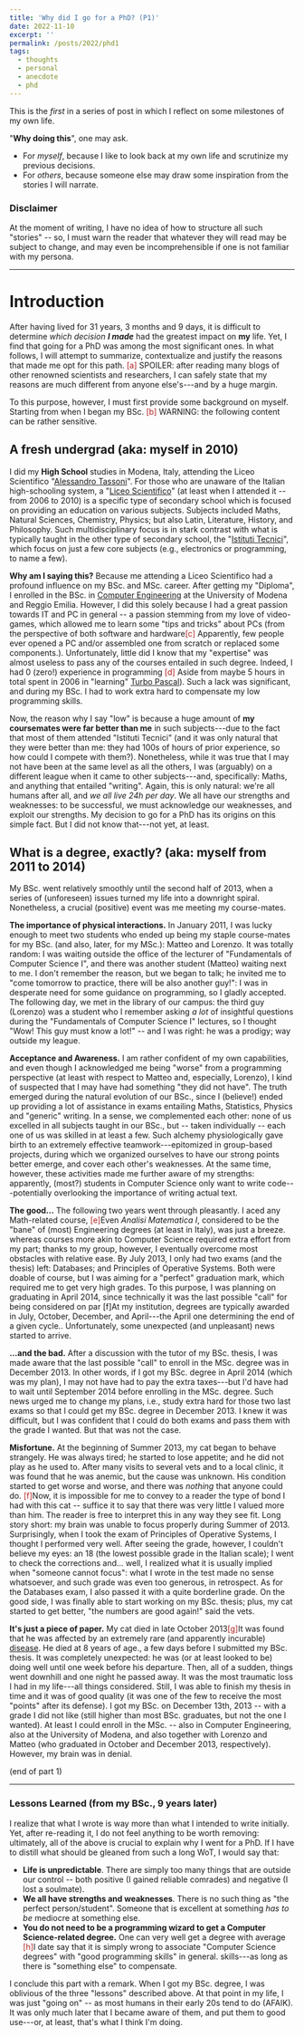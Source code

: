 ```yaml
---
title: 'Why did I go for a PhD? (P1)'
date: 2022-11-10
excerpt: ''
permalink: /posts/2022/phd1
tags:
  - thoughts
  - personal
  - anecdote
  - phd
---
```


This is the _first_ in a series of post in which I reflect on some milestones of my own life.  

"**Why doing this**", one may ask.
* For _myself_, because I like to look back at my own life and scrutinize my previous decisions.
* For _others_, because someone else may draw some inspiration from the stories I will narrate.  

### Disclaimer
At the moment of writing, I have no idea of how to structure all such "stories" -- so, I must warn the reader that whatever they will read may be subject to change, and may even be incomprehensible if one is not familiar with my persona.

___

# Introduction

After having lived for 31 years, 3 months and 9 days, it is difficult to determine _which decision **I made**_ had the greatest impact on **my** life. Yet, I find that going for a PhD was among the most significant ones. In what follows, I will attempt to summarize, contextualize and justify the reasons that made me opt for this path. <span class="footnote"><a style="color:firebrick">[a]</a><span class="footnote_content"> SPOILER: after reading many blogs of other renowned scientists and researchers, I can safely state that my reasons are much different from anyone else's---and by a huge margin.</span></span>

To this purpose, however, I must first provide some background on myself. Starting from when I began my BSc. <span class="footnote"><a style="color:firebrick">[b]</a><span class="footnote_content"> WARNING: the following content can be rather sensitive.</span></span>



## A fresh undergrad (aka: myself in 2010)

I did my **High School** studies in Modena, Italy, attending the Liceo Scientifico "[Alessandro Tassoni](https://www.liceotassoni.edu.it/)". For those who are unaware of the Italian high-schooling system, a "[Liceo Scientifico](https://en.wikipedia.org/wiki/Liceo_scientifico)" (at least when I attended it -- from 2006 to 2010) is a specific type of secondary school which is focused on providing an education on various subjects. Subjects included Maths, Natural Sciences, Chemistry, Physics; but also Latin, Literature, History, and Philosophy. Such multidisciplinary focus is in stark contrast with what is typically taught in the other type of secondary school, the "[Istituti Tecnici](https://it.wikipedia.org/wiki/Istituto_tecnico)", which focus on just a few core subjects (e.g., electronics or programming, to name a few).

**Why am I saying this?** Because me attending a Liceo Scientifico had a profound influence on my BSc. and MSc. career. After getting my "Diploma", I enrolled in the BSc. in [Computer Engineering](https://international.unimore.it/course.html?ID=7) at the University of Modena and Reggio Emilia. However, I did this solely because I had a great passion towards IT and PC in general -- a passion stemming from my love of video-games, which allowed me to learn some "tips and tricks" about PCs (from the perspective of both software and hardware<span class="footnote"><a style="color:firebrick">[c]</a><span class="footnote_content"> Apparently, few people ever opened a PC and/or assembled one from scratch or replaced some components.</span></span>). Unfortunately, little did I know that my "expertise" was almost useless to pass any of the courses entailed in such degree. Indeed, I had 0 (zero!) experience in programming <span class="footnote"><a style="color:firebrick">[d]</a><span class="footnote_content"> Aside from maybe 5 hours in total spent in 2006 in "learning" [Turbo Pascal](https://en.wikipedia.org/wiki/Turbo_Pascal))</span></span>. Such a lack was significant, and during my BSc. I had to work extra hard to compensate my low programming skills. 

Now, the reason why I say "low" is because a huge amount of **my coursemates were far better than me** in such subjects---due to the fact that most of them attended "Istituti Tecnici" (and it was only natural that they were better than me: they had 100s of hours of prior experience, so how could I compete with them?). Nonetheless, while it was true that I may not have been at the same level as all the others, I was (arguably) on a different league when it came to other subjects---and, specifically: Maths, and anything that entailed "writing". Again, this is only natural: we're all humans after all, and _we all live 24h per day_. We all have our strengths and weaknesses: to be successful, we must acknowledge our weaknesses, and exploit our strengths. My decision to go for a PhD has its origins on this simple fact. But I did not know that---not yet, at least.

## What is a degree, exactly? (aka: myself from 2011 to 2014)

My BSc. went relatively smoothly until the second half of 2013, when a series of (unforeseen) issues turned my life into a downright spiral. Nonetheless, a crucial (positive) event was me meeting my course-mates.

**The importance of physical interactions.**
In January 2011, I was lucky enough to meet two students who ended up being my staple course-mates for my BSc. (and also, later, for my MSc.): Matteo and Lorenzo. It was totally random: I was waiting outside the office of the lecturer of "Fundamentals of Computer Science I", and there was another student (Matteo) waiting next to me. I don't remember the reason, but we began to talk; he invited me to "come tomorrow to practice, there will be also another guy!": I was in desperate need for some guidance on programming, so I gladly accepted. The following day, we met in the library of our campus: the third guy (Lorenzo) was a student who I remember asking *a lot* of insightful questions during the "Fundamentals of Computer Science I" lectures, so I thought "Wow! This guy must know a lot!" -- and I was right: he was a prodigy; way outside my league. 

**Acceptance and Awareness.**
I am rather confident of my own capabilities, and even though I acknowledged me being "worse" from a programming perspective (at least with respect to Matteo and, especially, Lorenzo), I kind of suspected that I may have had something "they did not have". The truth emerged during the natural evolution of our BSc., since I (believe!) ended up providing a lot of assistance in exams entailing Maths, Statistics, Physics and "generic" writing. In a sense, we complemented each other: none of us excelled in all subjects taught in our BSc., but -- taken individually -- each one of us was skilled in at least a few. Such alchemy physiologically gave birth to an extremely effective teamwork---epitomized in group-based projects, during which we organized ourselves to have our strong points better emerge, and cover each other's weaknesses. At the same time, however, these activities made me further aware of my strengths: apparently, (most?) students in Computer Science only want to write code---potentially overlooking the importance of writing actual text.

**The good...** The following two years went through pleasantly. I aced any Math-related course, <span class="footnote"><a style="color:firebrick">[e]</a><span class="footnote_content">Even _Analisi Matematica I_, considered to be the "bane" of (most) Engineering degrees (at least in Italy), was just a breeze.</span></span> whereas courses more akin to Computer Science required extra effort from my part; thanks to my group, however, I eventually overcome most obstacles with relative ease. By July 2013, I only had two exams (and the thesis) left: Databases; and Principles of Operative Systems. Both were doable of course, but I was aiming for a "perfect" graduation mark, which required me to get very high grades. To this purpose, I was planning on graduating in April 2014, since technically it was the last possible "call" for being considered on par <span class="footnote">[f]<span class="footnote_content">At my institution, degrees are typically awarded in July, October, December, and April---the April one determining the end of a given cycle.</span></span>. Unfortunately, some unexpected (and unpleasant) news started to arrive. 

**...and the bad.** After a discussion with the tutor of my BSc. thesis, I was made aware that the last possible "call" to enroll in the MSc. degree was in December 2013. In other words, if I got my BSc. degree in April 2014 (which was my plan), I may not have had to pay the extra taxes---but I'd have had to wait until September 2014 before enrolling in the MSc. degree. Such news urged me to change my plans, i.e., study extra hard for those two last exams so that I could get my BSc. degree in December 2013. I knew it was difficult, but I was confident that I could do both exams and pass them with the grade I wanted. But that was not the case.

**Misfortune.** At the beginning of Summer 2013, my cat began to behave strangely. He was always tired; he started to lose appetite; and he did not play as he used to. After many visits to several vets and to a local clinic, it was found that he was anemic, but the cause was unknown. His condition started to get worse and worse, and there was *nothing* that anyone could do. <span class="footnote"><a style="color:firebrick">[f]</a><span class="footnote_content">Now, it is impossible for me to convey to a reader the type of bond I had with this cat -- suffice it to say that there was very little I valued more than him. The reader is free to interpret this in any way they see fit.</span></span> Long story short: my brain was unable to focus properly during Summer of 2013. Surprisingly, when I took the exam of Principles of Operative Systems, I thought I performed very well. After seeing the grade, however, I couldn't believe my eyes: an 18 (the lowest possible grade in the Italian scale); I went to check the corrections and... well, I realized what it is usually implied when "someone cannot focus": what I wrote in the test made no sense whatsoever, and such grade was even too generous, in retrospect. As for the Databases exam, I also passed it with a quite borderline grade. On the good side, I was finally able to start working on my BSc. thesis; plus, my cat started to get better, "the numbers are good again!" said the vets.

**It's just a piece of paper.** My cat died in late October 2013<span class="footnote"><a style="color:firebrick">[g]</a><span class="footnote_content">It was found that he was affected by an extremely rare (and apparently incurable) [disease](https://en.wikipedia.org/wiki/Mycoplasma_haemofelis). He died at 8 years of age.</span></span>, a few days before I submitted my BSc. thesis. It was completely unexpected: he was (or at least looked to be) doing well until one week before his departure. Then, all of a sudden, things went downhill and one night he passed away. It was the most traumatic loss I had in my life---all things considered. Still, I was able to finish my thesis in time and it was of good quality (it was one of the few to receive the most "points" after its defense). I got my BSc. on December 13th, 2013 -- with a grade I did not like (still higher than most BSc. graduates, but not the one I wanted). At least I could enroll in the MSc. -- also in Computer Engineering, also at the University of Modena, and also together with Lorenzo and Matteo (who graduated in October and December 2013, respectively). However, my brain was in denial.

(end of part 1)

___

### Lessons Learned (from my BSc., 9 years later)

I realize that what I wrote is way more than what I intended to write initially. Yet, after re-reading it, I do not feel anything to be worth removing: ultimately, all of the above is crucial to explain why I went for a PhD.
If I have to distill what should be gleaned from such a long WoT, I would say that:
* **Life is unpredictable**. There are simply too many things that are outside our control -- both positive (I gained reliable comrades) and negative (I lost a soulmate). 
* **We all have strengths and weaknesses**. There is no such thing as "the perfect person/student". Someone that is excellent at something _has to be_ mediocre at something else.
* **You do not need to be a programming wizard to get a Computer Science-related degree.** One can very well get a degree with average <span class="footnote"><a style="color:firebrick">[h]</a><span class="footnote_content">I date say that it is simply wrong to associate "Computer Science degrees" with "good programming skills" in general.</span></span> skills---as long as there is "something else" to compensate.


I conclude this part with a remark. When I got my BSc. degree, I was oblivious of the three "lessons" described above. At that point in my life, I was just "going on" -- as most humans in their early 20s tend to do (AFAIK). It was only much later that I became aware of them, and put them to good use---or, at least, that's what I think I'm doing.